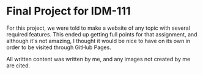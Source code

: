 # Final Project for IDM-111

For this project, we were told to make a website of any topic with several required features. This ended up getting full points for that assignment, and although it's not amazing, I thought it would be nice to have on its own in order to be visited through GitHub Pages. 

All written content was written by me, and any images not created by me are cited.
